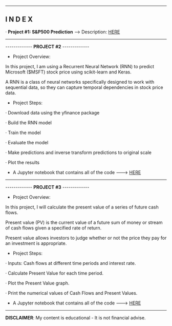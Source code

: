 ------------------------------------------------------------------------------------------------------------
**I N D E X**
------------------------------------------------------------------------------------------------------------

· **Project #1: S&P500 Prediction** --> Description: [HERE](https://github.com/alfonsohdl/ahp/blob/main/Project1.md)
  
------------------------------------------------------------------------------------------------------------

------------- **PROJECT #2** -------------

- Project Overview:

In this project, I am using a Recurrent Neural Network (RNN) to predict Microsoft ($MSFT) stock price using scikit-learn and Keras.

A RNN is a class of neural networks specifically designed to work with sequential data, so they can capture temporal dependencies in stock price data.

- Project Steps:

· Download data using the yfinance package

· Build the RNN model

· Train the model

· Evaluate the model

· Make predictions and inverse transform predictions to original scale

· Plot the results

- A Jupyter notebook that contains all of the code ---> [HERE](https://github.com/alfonsohdl/ahp/blob/main/rnn_msft_prediction.ipynb)

------------------------------------------------------------------------------------------------------------

------------- **PROJECT #3** -------------

- Project Overview:

In this project, I will calculate the present value of a series of future cash flows.

Present value (PV) is the current value of a future sum of money or stream of cash flows given a specified rate of return.

Present value allows investors to judge whether or not the price they pay for an investment is appropriate.

- Project Steps:

· Inputs: Cash flows at different time periods and interest rate.

· Calculate Present Value for each time period.

· Plot the Present Value graph.

· Print the numerical values of Cash Flows and Present Values.

- A Jupyter notebook that contains all of the code ---> [HERE](https://github.com/alfonsohdl/ahp/blob/main/time_value_of_money.ipynb)

------------------------------------------------------------------------------------------------------------
 **DISCLAIMER**: My content is educational - It is not financial advise.
